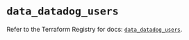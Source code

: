 # `data_datadog_users`

Refer to the Terraform Registry for docs: [`data_datadog_users`](https://registry.terraform.io/providers/datadog/datadog/3.36.0/docs/data-sources/users).
